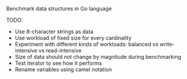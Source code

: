 Benchmark data structures in Go language

TODO:
* Use 8-character strings as data
* Use workload of fixed size for every cardinality
* Experiment with different kinds of workloads: balanced vs write-intensive vs read-intensive
* Size of data should not change by magnitude during benchmarking
* Test iterator to see how it performs
* Rename variables using camel notation
